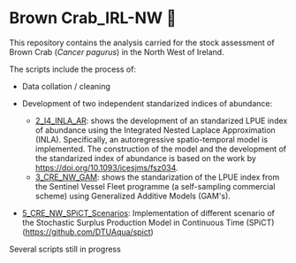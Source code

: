 # Brown Crab_IRL-NW :crab:

This repository contains the analysis carried for the stock assessment of Brown Crab (*Cancer pagurus*) in the North West of Ireland. 

The scripts include the process of: 
* Data collation / cleaning 

* Development of two independent standarized indices of abundance: 
  * <ins>2_I4_INLA_AR</ins>: shows the development of an standarized LPUE index of abundance using the Integrated Nested Laplace Approximation (INLA). Specifically, an autoregressive spatio-temporal model is implemented. The construction of the model and the development of the standarized index of abundance is based on the work by  https://doi.org/10.1093/icesjms/fsz034.
  * <ins>3_CRE_NW_GAM</ins>: shows the standarization of the LPUE index from the Sentinel Vessel Fleet programme (a self-sampling commercial scheme) using Generalized Additive Models (GAM's). 
 
* <ins>5_CRE_NW_SPiCT_Scenarios</ins>: Implementation of different scenario of the Stochastic Surplus Production Model in Continuous Time (SPiCT) (https://github.com/DTUAqua/spict)

Several scripts still in progress
